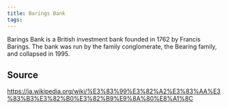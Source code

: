 ```yaml
---
title: Barings Bank
tags: 
---
```


Barings Bank is a British investment bank founded in 1762 by Francis Barings. The bank was run by the family conglomerate, the Bearing family, and collapsed in 1995.

## Source
https://ja.wikipedia.org/wiki/%E3%83%99%E3%82%A2%E3%83%AA%E3%83%B3%E3%82%B0%E3%82%B9%E9%8A%80%E8%A1%8C